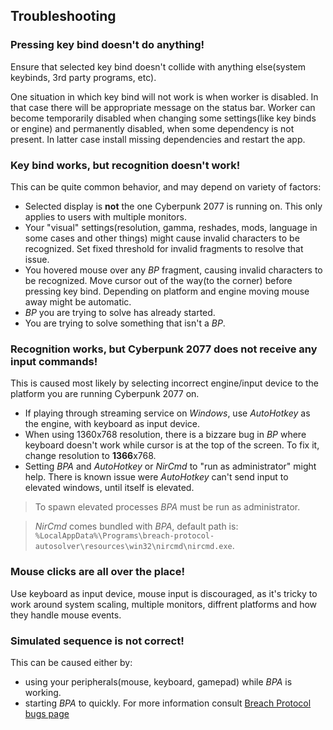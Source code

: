 ## Troubleshooting

### Pressing key bind doesn't do anything!

Ensure that selected key bind doesn't collide with anything else(system keybinds, 3rd party programs, etc).

One situation in which key bind will not work is when worker is disabled. In that case there will be appropriate message on the status bar. Worker can become temporarily disabled when changing some settings(like key binds or engine) and permanently disabled, when some dependency is not present. In latter case install missing dependencies and restart the app.

### Key bind works, but recognition doesn't work!

This can be quite common behavior, and may depend on variety of factors:

- Selected display is **not** the one Cyberpunk 2077 is running on. This only applies to users with multiple monitors.
- Your "visual" settings(resolution, gamma, reshades, mods, language in some cases and other things) might cause invalid characters to be recognized. Set fixed threshold for invalid fragments to resolve that issue.
- You hovered mouse over any _BP_ fragment, causing invalid characters to be recognized. Move cursor out of the way(to the corner) before pressing key bind. Depending on platform and engine moving mouse away might be automatic.
- _BP_ you are trying to solve has already started.
- You are trying to solve something that isn't a _BP_.

### Recognition works, but Cyberpunk 2077 does not receive any input commands!

This is caused most likely by selecting incorrect engine/input device to the platform you are running Cyberpunk 2077 on.

- If playing through streaming service on _Windows_, use _AutoHotkey_ as the engine, with keyboard as input device.
- When using 1360x768 resolution, there is a bizzare bug in _BP_ where keyboard doesn't work while cursor is at the top of the screen. To fix it, change resolution to **1366**x768.
- Setting _BPA_ and _AutoHotkey_ or _NirCmd_ to "run as administrator" might help. There is known issue were _AutoHotkey_ can't send input to elevated windows, until itself is elevated.

> To spawn elevated processes _BPA_ must be run as administrator.

> _NirCmd_ comes bundled with _BPA_, default path is: `%LocalAppData%\Programs\breach-protocol-autosolver\resources\win32\nircmd\nircmd.exe`.

### Mouse clicks are all over the place!

Use keyboard as input device, mouse input is discouraged, as it's tricky to work around system scaling, multiple monitors, diffrent platforms and how they handle mouse events.

### Simulated sequence is not correct!

This can be caused either by:

- using your peripherals(mouse, keyboard, gamepad) while _BPA_ is working.
- starting _BPA_ to quickly. For more information consult [Breach Protocol bugs page](bugs.md)
